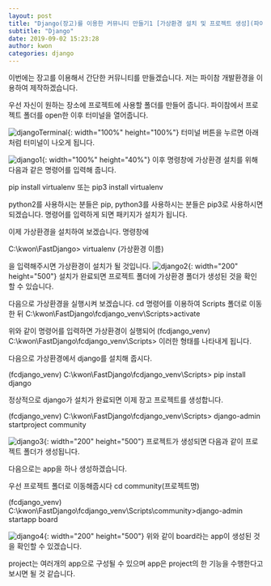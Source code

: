 ```yaml
---
layout: post
title: "Django(장고)를 이용한 커뮤니티 만들기1 [가상환경 설치 및 프로젝트 생성](파이참 개발환경)"
subtitle: "Django"
date: 2019-09-02 15:23:28
author: kwon
categories: django
---
```


이번에는 장고를 이용해서 간단한 커뮤니티를 만들겠습니다.
저는 파이참 개발환경을 이용하여 제작하겠습니다.

우선 자신이 원하는 장소에 프로젝트에 사용할 폴더를 만들어 줍니다.
파이참에서 프로젝트 폴더를 open한 이후 터미널을 열어줍니다.

![djangoTerminal](https://kyu9341.github.io/assets/djangoTerminal.png){: width="100%" height="100%"}
터미널 버튼을 누르면 아래처럼 터미널이 나오게 됩니다.

![django1](https://kyu9341.github.io/assets/django1.png){: width="100%" height="40%"}
이후 명령창에 가상환경 설치를 위해 다음과 같은 명령어를 입력해 줍니다.

pip install virtualenv 또는 pip3 install virtualenv

python2를 사용하시는 분들은 pip, python3를 사용하시는 분들은 pip3로 사용하시면 되겠습니다.
명령어를 입력하게 되면 패키지가 설치가 됩니다.

이제 가상환경을 설치하여 보겠습니다.
명령창에

C:\kwon\FastDjango> virtualenv (가상환경 이름)

을 입력해주시면 가상환경이 설치가 될 것입니다.
![django2](https://kyu9341.github.io/assets/django2.png){: width="200" height="500"}
설치가 완료되면 프로젝트 폴더에 가상환경 폴더가 생성된 것을 확인할 수 있습니다.

다음으로 가상환경을 실행시켜 보겠습니다.
cd 명령어를 이용하여 Scripts 폴더로 이동한 뒤
C:\kwon\FastDjango\fcdjango_venv\Scripts>activate

위와 같이 명령어를 입력하면 가상환경이 실행되어
(fcdjango_venv) C:\kwon\FastDjango\fcdjango_venv\Scripts>
이러한 형태를 나타내게 됩니다.

다음으로 가상환경에서 django를 설치해 줍시다.

(fcdjango_venv) C:\kwon\FastDjango\fcdjango_venv\Scripts> pip install django

정상적으로 django가 설치가 완료되면 이제 장고 프로젝트를 생성합니다.

(fcdjango_venv) C:\kwon\FastDjango\fcdjango_venv\Scripts> django-admin startproject community

![django3](https://kyu9341.github.io/assets/django3.png){: width="200" height="500"}
프로젝트가 생성되면 다음과 같이 프로젝트 폴더가 생성됩니다.

다음으로는 app을 하나 생성하겠습니다.

우선 프로젝트 폴더로 이동해줍시다 cd community(프로젝트명)

(fcdjango_venv) C:\kwon\FastDjango\fcdjango_venv\Scripts\community>django-admin startapp board

![django4](https://kyu9341.github.io/assets/django4.png){: width="200" height="500"}
위와 같이 board라는 app이 생성된 것을 확인할 수 있겠습니다.

project는 여러개의 app으로 구성될 수 있으며 app은 project의 한 기능을 수행한다고 보시면 될 것 같습니다.
